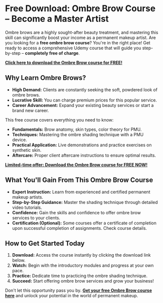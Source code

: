 # Free Download: Ombre Brow Course – Become a Master Artist

Ombre brows are a highly sought-after beauty treatment, and mastering this skill can significantly boost your income as a permanent makeup artist. Are you looking for a **free ombre brow course**? You're in the right place! Get ready to access a comprehensive Udemy course that will guide you step-by-step – **completely free of charge**.

[**Click here to download the Ombre Brow course for FREE!**](https://udemywork.com/ombre-brow-course)

## Why Learn Ombre Brows?

*   **High Demand:** Clients are constantly seeking the soft, powdered look of ombre brows.
*   **Lucrative Skill:** You can charge premium prices for this popular service.
*   **Career Advancement:** Expand your existing beauty services or start a brand new career.

This free course covers everything you need to know:

*   **Fundamentals:** Brow anatomy, skin types, color theory for PMU.
*   **Techniques:** Mastering the ombre shading technique with a PMU device.
*   **Practical Application:** Live demonstrations and practice exercises on synthetic skin.
*   **Aftercare:** Proper client aftercare instructions to ensure optimal results.

[**Limited-time offer: Download the Ombre Brow course for FREE NOW!**](https://udemywork.com/ombre-brow-course)

## What You'll Gain From This Ombre Brow Course

*   **Expert Instruction:** Learn from experienced and certified permanent makeup artists.
*   **Step-by-Step Guidance:** Master the shading technique through detailed video tutorials.
*   **Confidence:** Gain the skills and confidence to offer ombre brow services to your clients.
*   **Certification (Optional):** Some courses offer a certificate of completion upon successful completion of assignments. Check course details.

## How to Get Started Today

1.  **Download:** Access the course instantly by clicking the download link below.
2.  **Watch:** Begin with the introductory modules and progress at your own pace.
3.  **Practice:** Dedicate time to practicing the ombre shading technique.
4.  **Succeed:** Start offering ombre brow services and grow your business!

Don't let this opportunity pass you by. **[Get your free Ombre Brow course here](https://udemywork.com/ombre-brow-course)** and unlock your potential in the world of permanent makeup.
